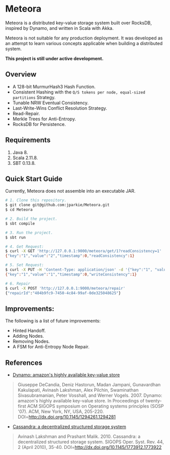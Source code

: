 # Meteora

Meteora is a distributed key-value storage system built over RocksDB, inspired by Dynamo, and written in Scala with Akka.

Meteora is not suitable for any production deployment. It was developed as an attempt to learn various concepts applicable when building a distributed system.

**This project is still under active development.**

## Overview

- A 128-bit MurmurHash3 Hash Function.
- Consistent Hashing with the `Q/S tokens per node, equal-sized partitions` Strategy.
- Tunable NRW Eventual Consistency.
- Last-Write-Wins Conflict Resolution Strategy.
- Read-Repair.
- Merkle Trees for Anti-Entropy.
- RocksDB for Persistence.

## Requirements

1. Java 8.
2. Scala 2.11.8.
3. SBT 0.13.8.

## Quick Start Guide

Currently, Meteora does not assemble into an executable JAR.

```bash
# 1. Clone this repository.
$ git clone git@github.com:jparkie/Meteora.git
$ cd Meteora

# 2. Build the project.
$ sbt compile

# 3. Run the project.
$ sbt run

# 4. Get Request:
$ curl -X GET 'http://127.0.0.1:9000/meteora/get/1?readConsistency=1'
{"key":"1","value":"2","timestamp":0,"readConsistency":1}

# 5. Set Request:
$ curl -X PUT -H 'Content-Type: application/json' -d '{"key":"1", "value":"1"}' 'http://127.0.0.1:9000/meteora/set?writeConsistency=1'
{"key":"1","value":"1","timestamp":0,"writeConsistency":1}

# 6. Repair
$ curl -X POST 'http://127.0.0.1:9000/meteora/repair'
{"repairId":"404b9fc9-7450-4c84-99af-0de325048625"}
```

## Improvements:
The following is a list of future improvements:
- Hinted Handoff.
- Adding Nodes.
- Removing Nodes.
- A FSM for Anti-Entropy Node Repair.

## References

- [Dynamo: amazon's highly available key-value store](http://dl.acm.org/citation.cfm?id=1294281)

> Giuseppe DeCandia, Deniz Hastorun, Madan Jampani, Gunavardhan Kakulapati, Avinash Lakshman, Alex Pilchin, Swaminathan Sivasubramanian, Peter Vosshall, and Werner Vogels. 2007. Dynamo: amazon's highly available key-value store. In Proceedings of twenty-first ACM SIGOPS symposium on Operating systems principles (SOSP '07). ACM, New York, NY, USA, 205-220. DOI=http://dx.doi.org/10.1145/1294261.1294281

- [Cassandra: a decentralized structured storage system](http://dl.acm.org/citation.cfm?id=1773922)

> Avinash Lakshman and Prashant Malik. 2010. Cassandra: a decentralized structured storage system. SIGOPS Oper. Syst. Rev. 44, 2 (April 2010), 35-40. DOI=http://dx.doi.org/10.1145/1773912.1773922
